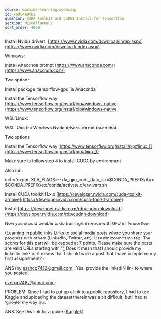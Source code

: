```yaml
---
course: machine-learning-zoomcamp
id: e6d04a94b1
question: CUDA toolkit and cuDNN Install for Tensorflow
section: Miscellaneous
sort_order: 4090
---
```


Install Nvidia drivers: [https://www.nvidia.com/download/index.aspx](https://www.nvidia.com/download/index.aspx).

Windows:

Install Anaconda prompt [https://www.anaconda.com/](https://www.anaconda.com/)

Two options:

Install package ‘tensorflow-gpu’ in Anaconda

Install the Tensorflow way [https://www.tensorflow.org/install/pip#windows-native](https://www.tensorflow.org/install/pip#windows-native)

WSL/Linux:

WSL: Use the Windows Nvida drivers, do not touch that.

Two options:

Install the Tensorflow way [https://www.tensorflow.org/install/pip#linux_1](https://www.tensorflow.org/install/pip#linux_1)

Make sure to follow step 4 to install CUDA by environment

Also run:

echo ‘export XLA_FLAGS=--xla_gpu_cuda_data_dir=$CONDA_PREFIX/lib/> $CONDA_PREFIX/etc/conda/activate.d/env_vars.sh

Install CUDA toolkit 11.x.x [https://developer.nvidia.com/cuda-toolkit-archive](https://developer.nvidia.com/cuda-toolkit-archive)

Install [https://developer.nvidia.com/rdp/cudnn-download](https://developer.nvidia.com/rdp/cudnn-download)

Now you should be able to do training/inference with GPU in Tensorflow

(Learning in public links Links to social media posts where you share your progress with others (LinkedIn, Twitter, etc). Use #mlzoomcamp tag. The scores for this part will be capped at 7 points. Please make sure the posts are valid URLs starting with "["](https://") Does it mean that I should provide my linkedin link? or it means that I should write a post that I have completed my first assignement? (

ANS (by ezehcp7482@gmail.com): Yes, provide the linkedIN link to where you posted.

ezehcp7482@gmail.com:

PROBLEM: Since I had to put up a link to a public repository, I had to use Kaggle and uploading the dataset therein was a bit difficult; but I had to ‘google’ my way out.

ANS: See this link for a guide ([Kaggle](https://www.kaggle.com/code/dansbecker/finding-your-files-in-kaggle-kernels/noteboo)k)

